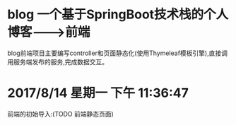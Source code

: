 # blog 一个基于SpringBoot技术栈的个人博客--->前端  
blog前端项目主要编写controller和页面静态化(使用Thymeleaf模板引擎),直接调用服务端发布的服务,完成数据交互。
# 2017/8/14 星期一 下午 11:36:47   
前端的初始导入:(TODO 前端静态页面)
